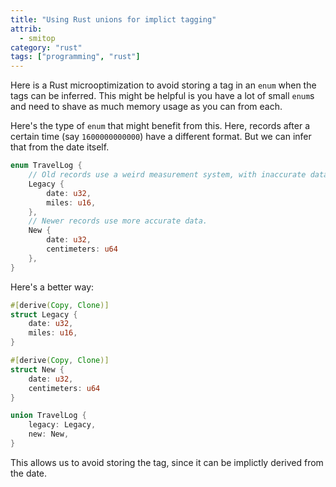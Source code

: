 ```yaml
---
title: "Using Rust unions for implict tagging"
attrib:
  - smitop
category: "rust"
tags: ["programming", "rust"]
---
```


Here is a Rust microoptimization to avoid storing a tag in an `enum` when the tags can be inferred. This might be helpful is you have a lot of small `enum`s and need to shave as much memory usage as you can from each.

Here's the type of `enum` that might benefit from this. Here, records after a certain time (say `1600000000000`) have a different format. But we can infer that from the date itself.

```rs
enum TravelLog {
    // Old records use a weird measurement system, with inaccurate data.
    Legacy {
        date: u32,
        miles: u16,
    },
    // Newer records use more accurate data.
    New {
        date: u32,
        centimeters: u64
    },
}
```

Here's a better way:

```rs
#[derive(Copy, Clone)]
struct Legacy {
    date: u32,
    miles: u16,
}

#[derive(Copy, Clone)]
struct New {
    date: u32,
    centimeters: u64
}

union TravelLog {
    legacy: Legacy,
    new: New,
}
```

This allows us to avoid storing the tag, since it can be implictly derived from the date.
